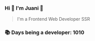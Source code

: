 ### Hi 👋 I&#39;m Juani 🦁

> I&#39;m a Frontend Web Developer SSR

### 📚 Days being a developer: 1010
